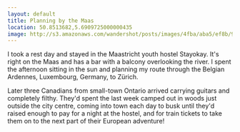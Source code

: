 ```yaml
---
layout: default
title: Planning by the Maas
location: 50.8513682,5.6909725000000435
image: http://s3.amazonaws.com/wandershot/posts/images/4fba/aba5/ef8b/9700/0300/0107/original/2012-05-21-maastricht.jpg?1337633701
---
```

I took a rest day and stayed in the Maastricht youth hostel Stayokay. It's right on the Maas and has a bar with a balcony overlooking the river. I spent the afternoon sitting in the sun and planning my route through the Belgian Ardennes, Luxembourg,  Germany, to Zürich.

Later three Canadians from small-town Ontario arrived carrying guitars and completely filthy. They'd spent the last week camped out in woods just outside the city centre, coming into town each day to busk until they'd raised enough to pay for a night at the hostel, and for train tickets to take them on to the next part of their European adventure!